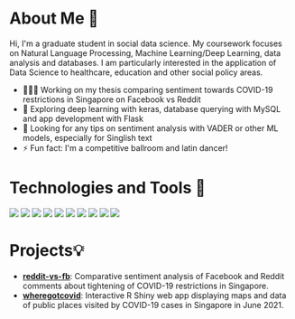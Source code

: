 # About Me 👋    

Hi, I'm a graduate student in social data science. My coursework focuses on Natural Language Processing, Machine Learning/Deep Learning, data analysis and databases. I am particularly interested in the application of Data Science to healthcare, education and other social policy areas. 

- 👨🏽‍💻 Working on my thesis comparing sentiment towards COVID-19 restrictions in Singapore on Facebook vs Reddit
- 🌱 Exploring deep learning with keras, database querying with MySQL and app development with Flask
- 🤔 Looking for any tips on sentiment analysis with VADER or other ML models, especially for Singlish text
- ⚡ Fun fact: I'm a competitive ballroom and latin dancer!     


# Technologies and Tools 🔧    
![](https://img.shields.io/badge/Python-informational?style=flat&logo=python&logoColor=white&color=2bbc8a)
![](https://img.shields.io/badge/R-informational?style=flat&logo=r&logoColor=white&color=2bbc8a)
![](https://img.shields.io/badge/MySQL-informational?style=flat&logo=mysql&logoColor=white&color=2bbc8a)
![](https://img.shields.io/badge/DataGrip-informational?style=flat&logo=DataGrip&logoColor=white&color=2bbc8a)
![](https://img.shields.io/badge/Neo4j-informational?style=flat&logo=neo4j&logoColor=white&color=2bbc8a)
![](https://img.shields.io/badge/MongoDB-informational?style=flat&logo=mongodb&logoColor=white&color=2bbc8a)
![](https://img.shields.io/badge/Tableau-informational?style=flat&logo=tableau&logoColor=white&color=2bbc8a)
![](https://img.shields.io/badge/Databricks-informational?style=flat&logo=databricks&logoColor=white&color=2bbc8a)
![](https://img.shields.io/badge/Heroku-informational?style=flat&logo=heroku&logoColor=white&color=2bbc8a)
![](https://img.shields.io/badge/Git-informational?style=flat&logo=git&logoColor=white&color=2bbc8a)


# Projects💡     
- [**reddit-vs-fb**](https://github.com/nicolenwd/reddit-vs-fb): Comparative sentiment analysis of Facebook and Reddit comments about tightening of COVID-19 restrictions in Singapore.
- [**wheregotcovid**](https://wheregotcovid.herokuapp.com/): Interactive R Shiny web app displaying maps and data of public places visited by COVID-19 cases in Singapore in June 2021.    
